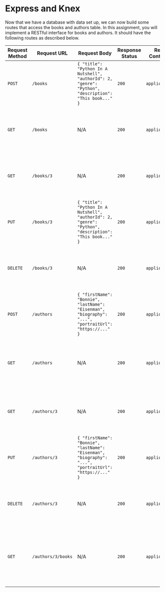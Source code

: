 # Express and Knex

Now that we have a database with data set up, we can now build some routes that access the books and authors table. In this assignment, you will implement a RESTful interface for books and authors. It should have the following routes as described below.

| Request Method | Request URL        | Request Body                                                                                           | Response Status | Response Content-Type | Response Body                                                                                                                               |
|----------------|--------------------|--------------------------------------------------------------------------------------------------------|-----------------|-----------------------|---------------------------------------------------------------------------------------------------------------------------------------------|
| `POST`         | `/books`           | `{ "title": "Python In A Nutshell", "authorId": 2, "genre": "Python", "description": "This book..." }` | `200`           | `application/json`    | `{ "title": "Python In A Nutshell", "authorId": 2, "genre": "Python", "description": "This book..." }`                                      |
| `GET`          | `/books`           | N/A                                                                                                    | `200`           | `application/json`    | `[{ "title": "Python In A Nutshell", "authorId": 2, "genre": "Python", "description": "This book..." }, ...]`                               |                                            |
| `GET`          | `/books/3`         | N/A                                                                                                    | `200`           | `application/json`    | `{ "title": "Python In A Nutshell", "authorId": 2, "genre": "Python", "description": "This book..." }`                                      |
| `PUT`          | `/books/3`         | `{ "title": "Python In A Nutshell", "authorId": 2, "genre": "Python", "description": "This book..." }` | `200`           | `application/json`    | `{ "title": "Python In A Nutshell", "authorId": 2, "genre": "Python", "description": "This book..." }`                                      |
| `DELETE`       | `/books/3`         | N/A                                                                                                    | `200`           | `application/json`    | `{ "title": "Python In A Nutshell", "authorId": 2, "genre": "Python", "description": "This book..." }`                                      |
| `POST`         | `/authors`         | `{ "firstName": "Bonnie", "lastName": "Eisenman", "biography": "...", "portraitUrl": "https://..." }`  | `200`           | `application/json`    | `{ "firstName": "Bonnie", "lastName": "Eisenman", "biography": "...", "portraitUrl": "https://..." }`                                       |
| `GET`          | `/authors`         | N/A                                                                                                    | `200`           | `application/json`    | `[{ "firstName": "Bonnie", "lastName": "Eisenman", "biography": "...", "portraitUrl": "https://..." }, ...]`                                |                                            |
| `GET`          | `/authors/3`       | N/A                                                                                                    | `200`           | `application/json`    | `{ "firstName": "Bonnie", "lastName": "Eisenman", "biography": "...", "portraitUrl": "https://..." }`                                       |
| `PUT`          | `/authors/3`       | `{ "firstName": "Bonnie", "lastName": "Eisenman", "biography": "...", "portraitUrl": "https://..." }`  | `200`           | `application/json`    | `{ "firstName": "Bonnie", "lastName": "Eisenman", "biography": "...", "portraitUrl": "https://..." }`                                       |
| `DELETE`       | `/authors/3`       | N/A                                                                                                    | `200`           | `application/json`    | `{ "firstName": "Bonnie", "lastName": "Eisenman", "biography": "...", "portraitUrl": "https://..." }`                                       |
| `GET`          | `/authors/3/books` | N/A                                                                                                    | `200`           | `application/json`    | `[{ "title": "Python In A Nutshell", "authorId": 2, "genre": "Python", "description": "This book..." }, ...]` (books that the author wrote) |                                            |
